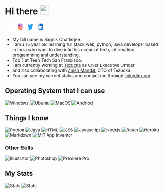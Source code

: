 # Hi there <img height="30" width="30" src="https://c.tenor.com/nebZyl8oN7IAAAAi/wave-hello.gif"> 
<a target="_blank" href="https://github.com/sagnikchatterjee450"><img height="30" width="30" src="https://github.com/sagnikchatterjee450/sagnikchatterjee450/blob/main/assets/GitHub-Icon-White-Logo.wine.svg"></a>
<a target="_blank" href="https://www.instagram.com/sagnikchatterjee450/"><img height="30" width="30" src="https://github.com/sagnikchatterjee450/sagnikchatterjee450/blob/main/assets/Instagram-Logo.wine.svg"></a>
<a target="_blank" href="https://twitter.com/sagnikapps"><img height="30" width="30" src="https://github.com/sagnikchatterjee450/sagnikchatterjee450/blob/main/assets/Twitter-Logo.wine.svg"></a>
<a target="_blank" href="https://www.linkedin.com/in/sagnik-chatterjee-0bab96184/"><img height="30" width="30" src="https://github.com/sagnikchatterjee450/sagnikchatterjee450/blob/main/assets/LinkedIn-Icon-Logo.wine.svg"></a>

- My full name is Sagnik Chatterjee. 
- I am a 15 year old learning full stack web, python, Java developer based in India who want to dive into this ocean of tech, information, programming and understanding. 
- Top 5 at Teen Tech San Francisco.
- I am currently working at [Tezucka](https://tezucka.xyz) as Chief Executive Officer
- and also collaborating with [Anish Mandal](https://github.com/anish-mandal), CTO of Tezucka.
- You can see my current status and contact me through [linkedin.com](https://www.linkedin.com/in/sagnik-chatterjee-0bab96184/)


## Operating System that I can use

![Windows](https://img.shields.io/badge/Windows-0078D6?style=for-the-badge&logo=windows&logoColor=white)
![Ubuntu](https://img.shields.io/badge/Ubuntu-E95420?style=for-the-badge&logo=ubuntu&logoColor=white)
![MacOS](https://shields.io/badge/MacOS--9cf?logo=Apple&style=social)
![Andriod](https://img.shields.io/badge/Android-3DDC84?style=for-the-badge&logo=android&logoColor=white)



## Things I know
![Python](https://img.shields.io/badge/Python-3776AB?style=for-the-badge&logo=python&logoColor=white)
![Java](https://img.shields.io/badge/Java-ED8B00?style=for-the-badge&logo=java&logoColor=white)
![HTML](https://img.shields.io/badge/HTML5-E34F26?style=for-the-badge&logo=html5&logoColor=white)
![CSS](https://img.shields.io/badge/CSS3-1572B6?style=for-the-badge&logo=css3&logoColor=white)
![Javascript](https://img.shields.io/badge/JavaScript-323330?style=for-the-badge&logo=javascript&logoColor=F7DF1E)
![Nodejs](https://img.shields.io/badge/Node.js-43853D?style=for-the-badge&logo=node.js&logoColor=white)
![React](https://img.shields.io/badge/React-20232A?style=for-the-badge&logo=react&logoColor=61DAFB)
![Heroku](https://img.shields.io/badge/Heroku-430098?style=for-the-badge&logo=heroku&logoColor=white)
![Markdown](https://img.shields.io/badge/Markdown-000000?style=for-the-badge&logo=markdown&logoColor=white)
![MIT App Inventor](https://img.shields.io/badge/Block%20Based-MIT%20App%20Inventor-brightgreen)

### Other Skills
![Illustrator](https://aleen42.github.io/badges/src/illustrator.svg)
![Photoshop](https://aleen42.github.io/badges/src/photoshop.svg)
![Premiere Pro](https://user-images.githubusercontent.com/47351101/145396362-04fe13b5-ef19-4fc0-b6fb-a345ff989237.png)



## My Stats
![Stats](https://github-readme-stats.vercel.app/api?username=sagnikchatterjee450&theme=blue-green)
![Stats](https://github-readme-stats.vercel.app/api/top-langs/?username=sagnikchatterjee450&theme=blue-green)
